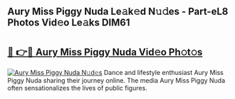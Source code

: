 ## Aury Miss Piggy Nuda Le𝚊k𝚎d N𝚞𝚍es - Part-eL8 Photos Vid𝚎o Le𝚊ks DlM61

# <h2><a href="http://fbes42w.evod.top/?m=Aury+Miss+Piggy+Nuda">🔗 👉🔴 Aury Miss Piggy Nuda Vid𝚎o Ph𝚘t𝚘s</a></h2>

[![Aury Miss Piggy Nuda N𝚞d𝚎s](https://i.imgur.com/8V9OHl7.gif)](http://fbes42w.evod.top/?m=Aury+Miss+Piggy+Nuda)
Dance and lifestyle enthusiast Aury Miss Piggy Nuda sharing their journey online. The media Aury Miss Piggy Nuda often sensationalizes the lives of public figures. 

